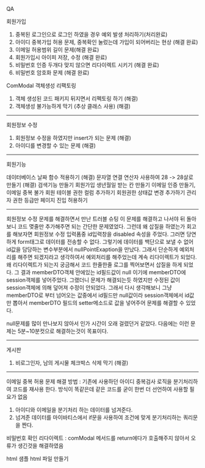 QA

회원가입
1. 중복된 로그인으로 로그인 하였을 경우 예외 발생 처리하기(처리완료)
2. 아이디 중복가입 허용 문제, 중복확인 눌렀는데 가입이 되어버리는 현상 (해결 완료)
5. 이메일 허용범위 길이 문제(해결 완료)
7. 회원가입시 아이피 저장, 수정 (해결 완료)
8. 비밀번호 인증 두개다 맞지 않으면 리다이렉트 시키기 (해결 완료)
3. 비밀번호 암호화 문제 (해결 완료)

ComModal 객체생성 리팩토링
1.  객체 생성된 코드 패키지 뒤지면서 리펙토링 하기 (해결)
2. 객체생성 불가능하게 막기 (추상 클래스 사용) (해결)



----------------------------------
회원정보 수정
1. 회원정보 수정을 하였지만 insert가 되는 문제 (해결)
2. 아이디를 변경할 수 있는 문제 (해결)


--------------------------------------
회원기능

데이터베이스 날짜 함수 적용하기 (해결)
문자열 연결 연산자 사용하여 28 -> 28살로 만들기 (해결)
검색기능 만들기
회원가입 생년월일 받는 칸 만들기
이메일 인증 만들기,이메일 중복 불가
회원 테이블 권한 컬럼 추가하기
회원권한 상태값 변경 추가하기
관리자 권한 등급만 페이지 진입 허용하기



--------------------------------------------
회원정보 수정 문제를 해결하면서 만난 트러블 슈팅
이 문제를 해결하고 나서야 뒤 돌아보니 코드 몆줄만 추가해주면 되는 간단한 문제였었다.
그런데 왜 삽질을 하였는가 회고를 해보자면 회원정보 수정 입력폼중 id입력창을 disabled 속성을 주었다. 그러면 당연하게 form태그로 데이터를 전송할 수 없다.
그렇기에 데이터를 백단으로 보낼 수 없어 id값을 담당하는 변수부분에서 nullPointExaption을 만났다. 그래서 단순하게 예외처리를 해주면 되겠지라고 생각하여서 예외처리를
해주었는데 계속 리다이렉트가 되었다. 왜 리다이렉트가 되는지 궁금해서 코드 한줄한줄 로그를 찍어보면서 삽질을 하게 되었다. 그 결과 memberDTO객체 안에있는 id필드값이 null
이기에 memberDTO에 session객체를 넣어주었다. 그랬더니 문제가 해결되는듯 하였지만 수정된 값이 session객체에 의해 덮어져 수정이 안되었다. 그래서 다시 생각해보니
그냥 memberDTO로 부터 넘어오는 값중에서 id필드만 null값이라 session객체에서 id값만 뽑아서 memberDTO 필드의 setter메소드로 값을 넣어주어 문제를 해결할 수 있었다.

null문제를 많이 만나보지 않아서 인가 시간이 오래 걸렸던거 같았다. 다음에는 이런 문제는 5분~10분컷으로 해결하는것이 목표이다.

-------------------------------------------------



게시판
1. 비로그인자, 남의 게시물 체크박스 삭제 막기 (해결)


----------------------------------------------------------------------

이메일 중복 허용 문제 해결 방법 : 기존에 사용하던 아이디 중복검사 로직을 분기처리하여 코드를 재사용 한다. 방식이 똑같은데 같은 코드를 굳이 한번 더 선언하여 사용할
필요가 없음

1. 아이디와 이메일을 분기처리 하는 데이터를 넘겨준다.
2. 넘겨준 데이터를 마이바티스에서 if문을 사용하여 조건에 맞게 분기처리하는 쿼리문을 짠다.

비밀번호 확인 리다이렉트 : comModal 메서드를 return에다가 호출해주지 않아서 오류가 생긴것을 해결하였음



html
샘플 html 파일 만들기
